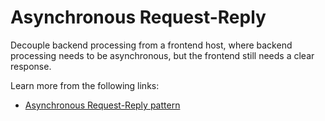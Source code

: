 # Asynchronous Request-Reply

Decouple backend processing from a frontend host, where backend processing needs to be asynchronous, but the frontend still needs a clear response.

Learn more from the following links:

- [Asynchronous Request-Reply pattern](https://learn.microsoft.com/en-us/azure/architecture/patterns/async-request-reply)